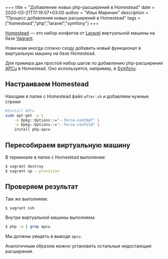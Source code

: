 +++
title = "Добавление новых php-расширений в Homestead"
date = 2020-03-21T17:19:07+03:00
author = "Илья Маринин"
description = "Процесс добавления новых расширений в Homestead"
tags = ["homestead","php","laravel","symfony"]
+++

[Homestead](https://laravel.com/docs/6.x/homestead) &mdash; это набор конфигов от [Laravel](https://laravel.com/) виртуальной машины на базе [Vagrant](https://www.vagrantup.com/).

Новичкам иногда сложно сходу добавить новый функционал в виртуальную машину на базе Homestead.

Для примера дан простой набор шагов по добавлению php-расширения [APCu](https://www.php.net/manual/ru/book.apcu.php) в Homestead. Оно используется, например, в [Symfony](https://symfony.com/).

## Настраиваем Homestead

Находим в папке с Homestead файл `after.sh` и добавляем нужные строки:

```bash
#Install APCu
sudo apt-get -y \
    -o Dpkg::Options::="--force-confdef" \
    -o Dpkg::Options::="--force-confold" \
    install php-apcu
```

## Пересобираем виртуальную машину

В терминале в папке с Homestead выполянем:

```bash
$ vagrant destroy
$ vagrant up --provision
```

## Проверяем результат

Там же выполняем:

```bash
$ vagrant ssh
```

Внутри виртуальной машины выполняем:

```bash
$ php -m | grep apcu
```

Мы должны увидеть в выводе `apcu`.

Аналогичным образом можно установить остальные недостающие расширения.